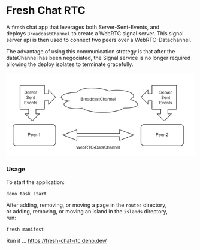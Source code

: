 # Fresh Chat RTC

A `fresh` chat app that leverages both Server-Sent-Events, and    
deploys `BroadcastChannel` to create a WebRTC signal server.
This signal server api is then used to connect two peers over a WebRTC-Datachannel.

The advantage of using this communication strategy is that after the    
dataChannel has been negociated, the Signal service is no longer required   
allowing the deploy isolates to terminate gracefully.

[![comms](./comms.png)](https://rtc-dice-app-server.deno.dev/)    
 

### Usage

To start the application:

```
deno task start
```

After adding, removing, or moving a page in the `routes` directory,     
or adding, removing, or moving an island in the `islands` directory,     
run:

```
fresh manifest
```
Run it ... https://fresh-chat-rtc.deno.dev/